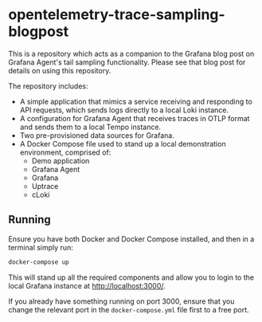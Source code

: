 # opentelemetry-trace-sampling-blogpost
This is a repository which acts as a companion to the Grafana blog post on Grafana Agent's tail sampling functionality. Please see that blog post for details on using this repository.

The repository includes:
* A simple application that mimics a service receiving and responding to API requests, which sends logs directly to a local Loki instance.
* A configuration for Grafana Agent that receives traces in OTLP format and sends them to a local Tempo instance.
* Two pre-provisioned data sources for Grafana.
* A Docker Compose file used to stand up a local demonstration environment, comprised of:
  * Demo application
  * Grafana Agent
  * Grafana
  * Uptrace
  * cLoki

## Running

Ensure you have both Docker and Docker Compose installed, and then in a terminal simply run:
```bash
docker-compose up
```
This will stand up all the required components and allow you to login to the local Grafana instance at [http://localhost:3000/](http://localhost:3000/).

If you already have something running on port 3000, ensure that you change the relevant port in the `docker-compose.yml` file first to a free port.
